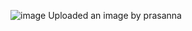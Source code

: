 ![image](https://user-images.githubusercontent.com/95847374/145789966-65f38539-3b21-4093-b719-080bfde9f862.png)
Uploaded an image by prasanna
